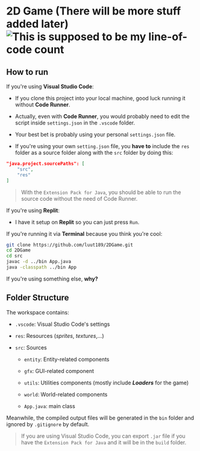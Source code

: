 # 2D Game (There will be more stuff added later) ![This is supposed to be my line-of-code count](https://tokei.rs/b1/github/luut189/2DGame?category=code)

## How to run

If you're using **Visual Studio Code**:

- If you clone this project into your local machine, good luck running it without **Code Runner**.

- Actually, even with **Code Runner**, you would probably need to edit the script inside `settings.json` in the `.vscode` folder.

- Your best bet is probably using your personal `settings.json` file.

- If you're using your own `setting.json` file, you **have to** include the `res` folder as a source folder along with the `src` folder by doing this:

```json
"java.project.sourcePaths": [
    "src",
    "res"
]
```

> With the `Extension Pack for Java`, you should be able to run the source code without the need of Code Runner.

If you're using **Replit**:

- I have it setup on **Replit** so you can just press `Run`.

If you're running it via **Terminal** because you think you're cool:

```bash
git clone https://github.com/luut189/2DGame.git
cd 2DGame
cd src
javac -d ../bin App.java
java -classpath ../bin App
```

If you're using something else, **why?**

## Folder Structure

The workspace contains:

- `.vscode`: Visual Studio Code's settings

- `res`: Resources (*sprites*, *textures*,...)

- `src`: Sources

  - `entity`: Entity-related components

  - `gfx`: GUI-related component

  - `utils`: Utilities components (mostly include ***Loaders*** for the game)

  - `world`: World-related components

  - `App.java`: main class

Meanwhile, the compiled output files will be generated in the `bin` folder and ignored by `.gitignore` by default.

> If you are using Visual Studio Code, you can export `.jar` file if you have the `Extension Pack for Java` and it will be in the `build` folder.
